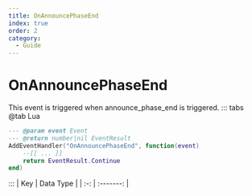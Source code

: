 ```yaml
---
title: OnAnnouncePhaseEnd
index: true
order: 2
category:
  - Guide
---
```


# OnAnnouncePhaseEnd
This event is triggered when announce_phase_end is triggered.
::: tabs
@tab Lua
```lua
--- @param event Event
--- @return number|nil EventResult
AddEventHandler("OnAnnouncePhaseEnd", function(event)
    --[[ ... ]]
    return EventResult.Continue
end)
```

:::
| Key | Data Type |
| :-: | :-------: |